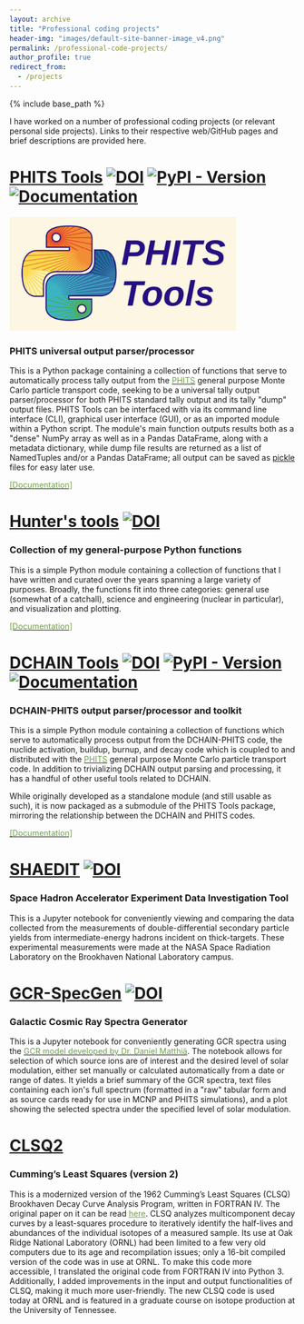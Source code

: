 ```yaml
---
layout: archive
title: "Professional coding projects"
header-img: "images/default-site-banner-image_v4.png"
permalink: /professional-code-projects/
author_profile: true
redirect_from:
  - /projects
---
```


{% include base_path %}

I have worked on a number of professional coding projects (or relevant personal side projects).  Links to their respective web/GitHub pages and brief descriptions are provided here.




[<u>PHITS Tools</u>](https://github.com/Lindt8/PHITS-Tools) [![DOI](https://joss.theoj.org/papers/10.21105/joss.08311/status.svg)](https://doi.org/10.21105/joss.08311) [![PyPI - Version](https://img.shields.io/pypi/v/PHITS-Tools?logo=pypi&logoColor=fff&label=PyPI)](https://pypi.org/project/PHITS-Tools/) [![Documentation](https://img.shields.io/badge/Documentation-brightgreen)](https://lindt8.github.io/PHITS-Tools/) <!--[![DOI](https://zenodo.org/badge/DOI/10.5281/zenodo.14262720.svg)](https://doi.org/10.5281/zenodo.14262720)-->
======
<p align="left">
  <img src="https://raw.githubusercontent.com/Lindt8/PHITS-Tools/refs/heads/main/docs/PHITS_tools_banner.svg" alt="PHITS Tools banner" height="200">
</p>

### PHITS universal output parser/processor
This is a Python package containing a collection of functions that serve to automatically process tally output from the [<font color="#709E4A">PHITS</font>](https://phits.jaea.go.jp/) general purpose Monte Carlo particle transport code, seeking to be a universal tally output parser/processor for both PHITS standard tally output and its tally "dump" output files.  PHITS Tools can be interfaced with via its command line interface (CLI), graphical user interface (GUI), or as an imported module within a Python script.  The module's main function outputs results both as a "dense" NumPy array as well as in a Pandas DataFrame, along with a metadata dictionary, while dump file results are returned as a list of NamedTuples and/or a Pandas DataFrame; all output can be saved as [pickle](https://docs.python.org/3/library/pickle.html) files for easy later use.

[<font color="#709E4A">[Documentation]</font>](https://lindt8.github.io/PHITS-Tools/)


[<u>Hunter's tools</u>](https://github.com/Lindt8/Hunters-tools) [![DOI](https://zenodo.org/badge/DOI/10.5281/zenodo.14266969.svg)](https://doi.org/10.5281/zenodo.14266969)
======
### Collection of my general-purpose Python functions
This is a simple Python module containing a collection of functions that I have written and curated over the years spanning a large variety of purposes.  Broadly, the functions fit into three categories: general use (somewhat of a catchall), science and engineering (nuclear in particular), and visualization and plotting.

[<font color="#709E4A">[Documentation]</font>](http://lindt8.github.io/Hunters-tools/)


[<u>DCHAIN Tools</u>](https://github.com/Lindt8/DCHAIN-Tools) [![DOI](https://joss.theoj.org/papers/10.21105/joss.08311/status.svg)](https://doi.org/10.21105/joss.08311) [![PyPI - Version](https://img.shields.io/pypi/v/PHITS-Tools?logo=pypi&logoColor=fff&label=PyPI)](https://pypi.org/project/PHITS-Tools/) [![Documentation](https://img.shields.io/badge/Documentation-brightgreen)](https://lindt8.github.io/DCHAIN-Tools/) <!--[![DOI](https://zenodo.org/badge/DOI/10.5281/zenodo.14267236.svg)](https://doi.org/10.5281/zenodo.14267236)-->
======
### DCHAIN-PHITS output parser/processor and toolkit
This is a simple Python module containing a collection of functions which serve to automatically process output from the DCHAIN-PHITS code, the nuclide activation, buildup, burnup, and decay code which is coupled to and distributed with the [<font color="#709E4A">PHITS</font>](https://phits.jaea.go.jp/) general purpose Monte Carlo particle transport code.  In addition to trivializing DCHAIN output parsing and processing, it has a handful of other useful tools related to DCHAIN.

While originally developed as a standalone module (and still usable as such), it is now packaged as a submodule of the PHITS Tools package, mirroring the relationship between the DCHAIN and PHITS codes.

<!--(*under ongoing development*)-->

[<font color="#709E4A">[Documentation]</font>](https://lindt8.github.io/DCHAIN-Tools/)


[<u>SHAEDIT</u>](https://github.com/Lindt8/SHAEDIT) [![DOI](https://zenodo.org/badge/DOI/10.5281/zenodo.1287860.svg)](https://doi.org/10.5281/zenodo.1287860)
======
### Space Hadron Accelerator Experiment Data Investigation Tool
This is a Jupyter notebook for conveniently viewing and comparing the data collected from the measurements of double-differential secondary particle yields from intermediate-energy hadrons incident on thick-targets. These experimental measurements were made at the NASA Space Radiation Laboratory on the Brookhaven National Laboratory campus.  


[<u>GCR-SpecGen</u>](https://github.com/Lindt8/GCR_SpecGen) [![DOI](https://zenodo.org/badge/DOI/10.5281/zenodo.2573359.svg)](https://doi.org/10.5281/zenodo.2573359)
======
### Galactic Cosmic Ray Spectra Generator
This is a Jupyter notebook for conveniently generating GCR spectra using the [<font color="#709E4A">GCR model developed by Dr. Daniel Matthiä</font>](https://www.sciencedirect.com/science/article/pii/S0273117712005947?via%3Dihub).  The notebook allows for selection of which source ions are of interest and the desired level of solar modulation, either set manually or calculated automatically from a date or range of dates.  It yields a brief summary of the GCR spectra, text files containing each ion's full spectrum (formatted in a "raw" tabular form and as source cards ready for use in MCNP and PHITS simulations), and a plot showing the selected spectra under the specified level of solar modulation.

[<u>CLSQ2</u>](https://github.com/Lindt8/CLSQ2)
======
### Cumming’s Least Squares (version 2)
This is a modernized version of the 1962 Cumming’s Least Squares (CLSQ) Brookhaven Decay Curve Analysis Program, written in FORTRAN IV.  The original paper on it can be read [<font color="#709E4A"><u>here</u></font>](https://books.google.com/books?id=DZQrAAAAYAAJ&lpg=PR1&pg=PA25#v=onepage&q&f=false). CLSQ analyzes multicomponent decay curves by a least-squares procedure to iteratively identify the half-lives and abundances of the individual isotopes of a measured sample.  Its use at Oak Ridge National Laboratory (ORNL) had been limited to a few very old computers due to its age and recompilation issues; only a 16-bit compiled version of the code was in use at ORNL.  To make this code more accessible, I translated the original code from FORTRAN IV into Python 3.  Additionally, I added improvements in the input and output functionalities of CLSQ, making it much more user-friendly.  The new CLSQ code is used today at ORNL and is featured in a graduate course on isotope production at the University of Tennessee.  



<!-- <embed src="http://lindt8.github.io/files/CV_Hunter_Ratliff.pdf" width="650" height="1800" type='application/pdf'> -->
